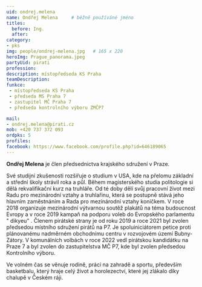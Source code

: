 ```yaml
---
uid: ondrej.melena
name: Ondřej Melena  	# běžně používáné jméno
titles:
  before: Ing. 
  after:
category:
- pks
img: people/ondrej-melena.jpg   # 165 x 220
heroImg: Prague_panorama.jpeg
partyUid: pirati
profession: 
description: místopředseda KS Praha
teamDescription:
funkce: 
 - místopředseda KS Praha
 - předseda MS Praha 7
 - zastupitel MČ Praha 7
 - předseda kontrolního výboru ZMČP7

mail:
- ondrej.melena@pirati.cz
mob: +420 737 372 093
ordpks: 5
profiles:
facebook: https://www.facebook.com/profile.php?id=646189065
---
```


**Ondřej Melena** je člen předsednictva krajského sdružení v Praze.

Své studijní zkušenosti rozšiřuje o studium v USA, kde na přelomu základní a střední školy strávil roka a půl. Během magisterského studia politologie si dělá rekvalifikační kurz na truhláře. Od té doby dělí svůj pracovní život mezi Radu pro mezinárodní vztahy a truhlařinu, která se postupně stává jeho hlavním zaměstnáním a Rada pro mezinárodní vztahy koníčkem. V roce 2018 organizuje mezinárodní výtvarnou soutěž plakátů na téma budoucnost Evropy a v roce 2019 kampaň na podporu voleb do Evropského parlamentu " dikyeu" . Členem pirátské strany je od roku 2019 a roce 2021 byl zvolen předsedou místního sdružení pirátů na P7. Je spoluiniciátorem petice proti plánovanému nadměrném obchodnímu centru v rozvojovém území Bubny-Zátory. V komunálních volbách v roce 2022 vedl pirátskou kandidátku na Praze 7 a byl zvolen do zastupitelstva MČ P7, kde byl zvolen předsedou Kontrolního výboru.

Ve volném čas se věnuje rodině, práci na zahradě a sportu, především basketbalu, který hraje celý život a horolezectví, které jej zlákalo díky chalupě v Českém ráji.


